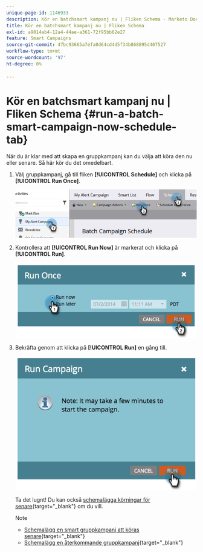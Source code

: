 ```yaml
---
unique-page-id: 1146933
description: Kör en batchsmart kampanj nu | Fliken Schema - Marketo Docs - produktdokumentation
title: Kör en batchsmart kampanj nu | Fliken Schema
exl-id: a9014ab4-12a4-44ae-a361-72f95bb62e27
feature: Smart Campaigns
source-git-commit: 47bc93665a7efa0d64cd4d5f34b868895d407527
workflow-type: tm+mt
source-wordcount: '97'
ht-degree: 0%

---
```


# Kör en batchsmart kampanj nu | Fliken Schema {#run-a-batch-smart-campaign-now-schedule-tab}

När du är klar med att skapa en gruppkampanj kan du välja att köra den nu eller senare. Så här kör du det omedelbart.

1. Välj gruppkampanj, gå till fliken **[!UICONTROL Schedule]** och klicka på **[!UICONTROL Run Once]**.

   ![](assets/run-a-batch-smart-campaign-now-schedule-tab-1.png)

1. Kontrollera att **[!UICONTROL Run Now]** är markerat och klicka på **[!UICONTROL Run]**.

   ![](assets/run-a-batch-smart-campaign-now-schedule-tab-2.png)

1. Bekräfta genom att klicka på **[!UICONTROL Run]** en gång till.

   ![](assets/run-a-batch-smart-campaign-now-schedule-tab-3.png)

   Ta det lugnt! Du kan också [schemalägga körningar för senare](/help/marketo/product-docs/core-marketo-concepts/smart-campaigns/using-smart-campaigns/schedule-a-batch-smart-campaign-to-run-later.md){target="_blank"} om du vill.

   >[!NOTE]
   >
   >* [Schemalägg en smart gruppkampanj att köras senare](/help/marketo/product-docs/core-marketo-concepts/smart-campaigns/using-smart-campaigns/schedule-a-batch-smart-campaign-to-run-later.md){target="_blank"}
   >* [Schemalägg en återkommande gruppkampanj](/help/marketo/product-docs/core-marketo-concepts/smart-campaigns/using-smart-campaigns/schedule-a-recurring-batch-campaign.md){target="_blank"}
